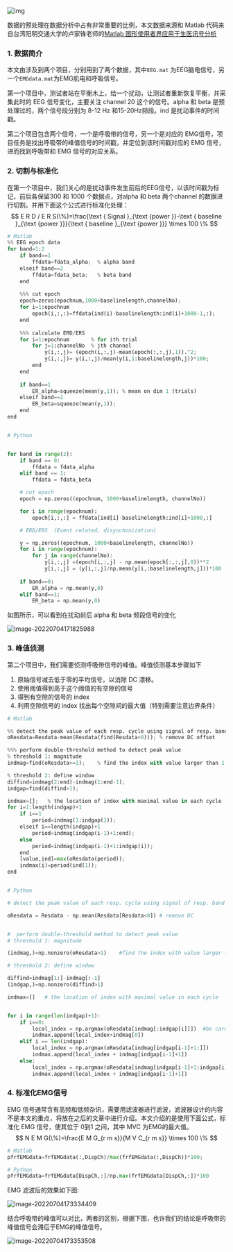 

![img](C:\Users\Hongtao_Z\Downloads\photo-1658128234026-77c9d8047e35)

数据的预处理在数据分析中占有非常重要的比例，本文数据来源和 Matlab 代码来自台湾阳明交通大学的卢家锋老师的[Matlab 图形使用者界应用于生医讯号分析](http://cflu.lab.nycu.edu.tw/CFLu_course_matlabgui.html)



### 1. 数据简介

本文由涉及到两个项目，分别用到了两个数据，其中`EEG.mat` 为EEG脑电信号，另一个`EMGdata.mat`为EMG肌电和呼吸信号。

第一个项目中，测试者站在平衡木上，给一个扰动，让测试者重新恢复平衡，并采集此时的 EEG 信号变化，主要关注 channel 20 这个的信号。alpha 和 beta 是预处理过的，两个信号段分别为 8-12 Hz 和15-20Hz频段。ind 是扰动事件的时间戳。

第二个项目包含两个信号，一个是呼吸带的信号，另一个是对应的 EMG信号，项目任务是找出呼吸带的峰值信号的时间戳，并定位到该时间戳对应的 EMG 信号，进而找到呼吸带和 EMG 信号的对应关系。 

### 2. 切割与标准化

在第一个项目中，我们关心的是扰动事件发生前后的EEG信号，以该时间戳为标记，前后各保留300 和 1000 个数据点，对alpha 和 beta 两个channel 的数据进行切割。并用下面这个公式进行标准化处理：
$$
E R D / E R S(\%)=\frac{\text { Signal }_{\text {power }}-\text { baseline }_{\text {power }}}{\text { baseline }_{\text {power }}} \times 100 \%
$$

```python
# Matlab
%% EEG epoch data
for band=1:2
    if band==1
        ffdata=fdata_alpha;  % alpha band
    elseif band==2
        ffdata=fdata_beta;   % beta band
    end
    
    %%% cut epoch
    epoch=zeros(epochnum,1000+baselinelength,channelNo);
    for i=1:epochnum
        epoch(i,:,:)=ffdata(ind(i)-baselinelength:ind(i)+1000-1,:);
    end
    
    %%% calculate ERD/ERS
    for i=1:epochnum       % for ith trial
        for j=1:channelNo  % jth channel
            y(i,:,j)= (epoch(i,:,j)-mean(epoch(:,:,j),1)).^2;
            y(i,:,j)= y(i,:,j)/mean(y(i,1:baselinelength,j))*100;
        end
    end
    
    if band==1
        ER_alpha=squeeze(mean(y,1)); % mean on dim 1 (trials)
    elseif band==2
        ER_beta=squeeze(mean(y,1));
    end
end


# Python


for band in range(2):
    if band == 0:
        ffdata = fdata_alpha
    elif band == 1:
        ffdata = fdata_beta

    # cut epoch
    epoch = np.zeros((epochnum, 1000+baselinelength, channelNo))

    for i in range(epochnum):
        epoch[i,:,:] = ffdata[ind[i]-baselinelength:ind[i]+1000,:]

    # ERD/ERS  (Event related, disynchonization)

    y = np.zeros((epochnum, 1000+baselinelength, channelNo))    
    for i in range(epochnum):
        for j in range(channelNo):
            y[i,:,j] =(epoch[i,:,j] - np.mean(epoch[:,:,j],0))**2
            y[i,:,j] = (y[i,:,j]/np.mean(y[i,:baselinelength,j]))*100
        
    if band==0:
        ER_alpha = np.mean(y,0)
    elif band==1:   
        ER_beta = np.mean(y,0)


```

如图所示，可以看到在扰动前后 alpha 和 beta 频段信号的变化

![image-20220704171825988](https://s2.loli.net/2022/07/18/Z3wgEhUkmIdAupl.png)



### 3. 峰值侦测

第二个项目中，我们需要侦测呼吸带信号的峰值。峰值侦测基本步骤如下

1. 原始信号减去低于零的平均信号，以消除 DC 漂移。
2. 使用阈值得到高于这个阈值的有空隙的信号
3. 得到有空隙的信号的 index
4. 利用空隙信号的 index 找出每个空隙间的最大值（特别需要注意边界条件）



```python
# Matlab

%% detect the peak value of each resp. cycle using signal of resp. band
oResdata=Resdata-mean(Resdata(find(Resdata<0))); % remove DC offset

%%% perform double-threshold method to detect peak value
% threshold 1: magnitude
indmag=find(oResdata>=1);    % find the index with value larger than 1

% threshold 2: define window
diffind=indmag(2:end)-indmag(1:end-1);
indgap=find(diffind>1);

indmax=[];   % the location of index with maximal value in each cycle
for i=1:length(indgap)+1
    if i==1
        period=indmag(1:indgap(1));
    elseif i==length(indgap)+1    
        period=indmag(indgap(i-1)+1:end);
    else
        period=indmag(indgap(i-1)+1:indgap(i));
    end
    [value,ind]=max(oResdata(period));
    indmax(i)=period(ind(1));
end


# Python

# detect the peak value of each resp. cycle using signal of resp. band

oResdata = Resdata - np.mean(Resdata[Resdata<0]) # remove DC


#  perform double-threshold method to detect peak value
# threshold 1: magnitude

(indmag,)=np.nonzero(oResdata>1)    #find the index with value larger than 1

# threshold 2: define window

diffind=indmag[1:]-indmag[:-1]
(indgap,)=np.nonzero(diffind>1)

indmax=[]   # the location of index with maximal value in each cycle


for i in range(len(indgap)+1):
    if i==0:
        local_index = np.argmax(oResdata[indmag[:indgap[i]]])  #be careful with index!!!!!
        indmax.append(local_index+indmag[0])
    elif i == len(indgap):
        local_index = np.argmax(oResdata[indmag[indgap[i-1]+1:]])
        indmax.append(local_index + indmag[indgap[i-1]+1])
    else:
        local_index = np.argmax(oResdata[indmag[indgap[i-1]+1:indgap[i]]])
        indmax.append(local_index + indmag[indgap[i-1]+1])

```



### 4. 标准化EMG信号

EMG 信号通常含有高频和低频杂讯，需要用滤波器进行滤波，滤波器设计的内容不是本文的重点，将放在之后的文章中进行介绍。本文介绍的是使用下面公式，标准化 EMG 信号，使其位于 0到1 之间，其中 MVC 为EMG的最大值。
$$
N E M G(\%)=\frac{E M G_{r m s}}{M V C_{r m s}} \times 100 \%
$$


```python
# Matlab
pfrfEMGdata=frfEMGdata(:,DispCh)/max(frfEMGdata(:,DispCh))*100; 

# Python
pfrfEMGdata=frfEMGdata[DispCh,:]/np.max(frfEMGdata[DispCh,:])*100  

```

EMG 滤波后的效果如下图:

![image-20220704173334409](https://s2.loli.net/2022/07/05/4LRqxP3ylbXwdE5.png)



结合呼吸带的峰值可以对比，两者的区别，根据下图，也许我们的结论是呼吸带的峰值信号会滞后于EMG的峰值信号。

![image-20220704173353508](https://s2.loli.net/2022/07/05/JjVzFuXlgNk8xHD.png)
